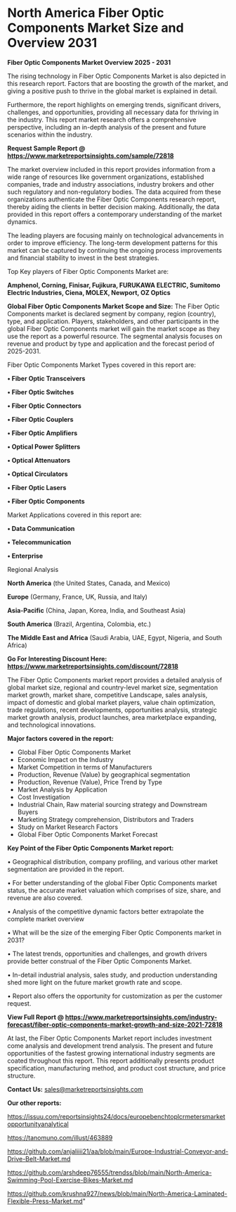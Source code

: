 # North America Fiber Optic Components Market Size and Overview 2031

<Strong> Fiber Optic Components Market Overview 2025 - 2031</strong>

The rising technology in Fiber Optic Components Market is also depicted in this research report. Factors that are boosting the growth of the market, and giving a positive push to thrive in the global market is explained in detail.

Furthermore, the report highlights on emerging trends, significant drivers, challenges, and opportunities, providing all necessary data for thriving in the industry. This report market research offers a comprehensive perspective, including an in-depth analysis of the present and future scenarios within the industry.

<strong>Request Sample Report @ <a href=https://www.marketreportsinsights.com/sample/72818>https://www.marketreportsinsights.com/sample/72818</a></strong>

The market overview included in this report provides information from a wide range of resources like government organizations, established companies, trade and industry associations, industry brokers and other such regulatory and non-regulatory bodies. The data acquired from these organizations authenticate the Fiber Optic Components research report, thereby aiding the clients in better decision making. Additionally, the data provided in this report offers a contemporary understanding of the market dynamics.

The leading players are focusing mainly on technological advancements in order to improve efficiency. The long-term development patterns for this market can be captured by continuing the ongoing process improvements and financial stability to invest in the best strategies.

Top Key players of Fiber Optic Components Market are:

<strong>Amphenol, Corning, Finisar, Fujikura, FURUKAWA ELECTRIC, Sumitomo Electric Industries, Ciena, MOLEX, Newport, OZ Optics</strong>

<strong><b>Global Fiber Optic Components Market Scope and Size:</b></strong>
The Fiber Optic Components market is declared segment by company, region (country), type, and application. Players, stakeholders, and other participants in the global Fiber Optic Components market will gain the market scope as they use the report as a powerful resource. The segmental analysis focuses on revenue and product by type and application and the forecast period of 2025-2031.

Fiber Optic Components Market Types covered in this report are:

<strong>• Fiber Optic Transceivers

• Fiber Optic Switches

• Fiber Optic Connectors

• Fiber Optic Couplers

• Fiber Optic Amplifiers

• Optical Power Splitters

• Optical Attenuators

• Optical Circulators

• Fiber Optic Lasers

• Fiber Optic Components</strong>

Market Applications covered in this report are:

<strong>• Data Communication

• Telecommunication

• Enterprise</strong> 

Regional Analysis

<strong>North America</strong> (the United States, Canada, and Mexico)

<strong>Europe</strong> (Germany, France, UK, Russia, and Italy)

<strong>Asia-Pacific</strong> (China, Japan, Korea, India, and Southeast Asia)

<strong>South America</strong> (Brazil, Argentina, Colombia, etc.)

<strong>The Middle East and Africa</strong> (Saudi Arabia, UAE, Egypt, Nigeria, and South Africa)

<strong>Go For Interesting Discount Here: <a href=https://www.marketreportsinsights.com/discount/72818>https://www.marketreportsinsights.com/discount/72818</a></strong>

The Fiber Optic Components market report provides a detailed analysis of global market size, regional and country-level market size, segmentation market growth, market share, competitive Landscape, sales analysis, impact of domestic and global market players, value chain optimization, trade regulations, recent developments, opportunities analysis, strategic market growth analysis, product launches, area marketplace expanding, and technological innovations.

<strong><b>Major factors covered in the report:</b></strong>
<ul>
  <li>Global Fiber Optic Components Market </li>
  <li>Economic Impact on the Industry</li>
  <li>Market Competition in terms of Manufacturers</li>
  <li>Production, Revenue (Value) by geographical segmentation</li>
  <li>Production, Revenue (Value), Price Trend by Type</li>
  <li>Market Analysis by Application</li>
  <li>Cost Investigation</li>
  <li>Industrial Chain, Raw material sourcing strategy and Downstream Buyers</li>
  <li>Marketing Strategy comprehension, Distributors and Traders</li>
  <li>Study on Market Research Factors</li>
  <li>Global Fiber Optic Components Market Forecast</li>
</ul>

<strong><b>Key Point of the Fiber Optic Components Market report:</b></strong>

• Geographical distribution, company profiling, and various other market segmentation are provided in the report.

• For better understanding of the global Fiber Optic Components market status, the accurate market valuation which comprises of size, share, and revenue are also covered.

• Analysis of the competitive dynamic factors better extrapolate the complete market overview

• What will be the size of the emerging Fiber Optic Components market in 2031?

• The latest trends, opportunities and challenges, and growth drivers provide better construal of the Fiber Optic Components Market.

• In-detail industrial analysis, sales study, and production understanding shed more light on the future market growth rate and scope.

• Report also offers the opportunity for customization as per the customer request.

<strong><b>View Full Report @ <a href=https://www.marketreportsinsights.com/industry-forecast/fiber-optic-components-market-growth-and-size-2021-72818>https://www.marketreportsinsights.com/industry-forecast/fiber-optic-components-market-growth-and-size-2021-72818</a></b></strong>


At last, the Fiber Optic Components Market report includes investment come analysis and development trend analysis. The present and future opportunities of the fastest growing international industry segments are coated throughout this report. This report additionally presents product specification, manufacturing method, and product cost structure, and price structure.

<strong>Contact Us:</strong>
sales@marketreportsinsights.com

<strong>Our other reports:</strong>

<a href=https://issuu.com/reportsinsights24/docs/europebenchtoplcrmetersmarketopportunityanalytical>https://issuu.com/reportsinsights24/docs/europebenchtoplcrmetersmarketopportunityanalytical</a>

<a href=https://tanomuno.com/illust/463889>https://tanomuno.com/illust/463889</a>

<a href=https://github.com/anjaliiii21/aa/blob/main/Europe-Industrial-Conveyor-and-Drive-Belt-Market.md>https://github.com/anjaliiii21/aa/blob/main/Europe-Industrial-Conveyor-and-Drive-Belt-Market.md</a>

<a href=https://github.com/arshdeep76555/trendss/blob/main/North-America-Swimming-Pool-Exercise-Bikes-Market.md>https://github.com/arshdeep76555/trendss/blob/main/North-America-Swimming-Pool-Exercise-Bikes-Market.md</a>

<a href=https://github.com/krushna927/news/blob/main/North-America-Laminated-Flexible-Press-Market.md>https://github.com/krushna927/news/blob/main/North-America-Laminated-Flexible-Press-Market.md</a>"
